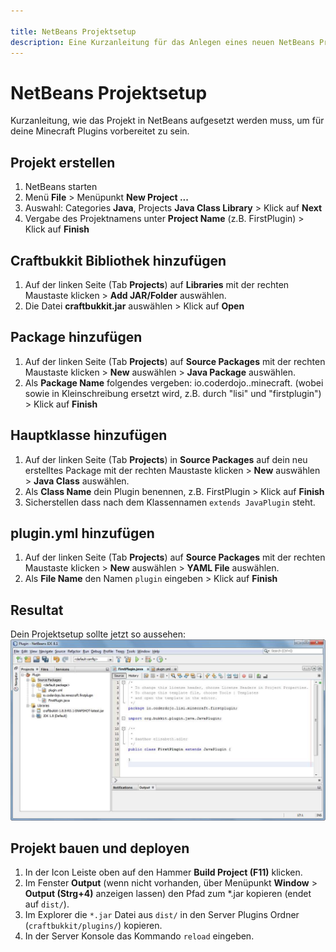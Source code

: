 ```yaml
---

title: NetBeans Projektsetup
description: Eine Kurzanleitung für das Anlegen eines neuen NetBeans Projekts
---
```


# NetBeans Projektsetup

Kurzanleitung, wie das Projekt in NetBeans aufgesetzt werden muss, um für deine Minecraft Plugins vorbereitet zu sein.

## Projekt erstellen

1. NetBeans starten
1. Menü **File** > Menüpunkt **New Project ...**
1. Auswahl: Categories **Java**, Projects **Java Class Library** > Klick auf **Next**
1. Vergabe des Projektnamens unter **Project Name** (z.B. FirstPlugin) > Klick auf **Finish**

## Craftbukkit Bibliothek hinzufügen

1. Auf der linken Seite (Tab **Projects**) auf **Libraries** mit der rechten Maustaste klicken > **Add JAR/Folder** auswählen.
1. Die Datei **craftbukkit.jar** auswählen > Klick auf **Open**

## Package hinzufügen

1. Auf der linken Seite (Tab **Projects**) auf **Source Packages** mit der rechten Maustaste klicken > **New** auswählen > **Java Package** auswählen.
1. Als **Package Name** folgendes vergeben: io.coderdojo.<deinName>.minecraft.<pluginName> (wobei <deinName> sowie <pluginName> in Kleinschreibung ersetzt wird, z.B. durch "lisi" und "firstplugin") > Klick auf **Finish**

## Hauptklasse hinzufügen
1. Auf der linken Seite (Tab **Projects**) in **Source Packages** auf dein neu erstelltes Package mit der rechten Maustaste klicken > **New** auswählen > **Java Class** auswählen.
1. Als **Class Name** dein Plugin benennen, z.B. FirstPlugin > Klick auf **Finish**
1. Sicherstellen dass nach dem Klassennamen `extends JavaPlugin` steht.

##  plugin.yml hinzufügen
1. Auf der linken Seite (Tab **Projects**) auf **Source Packages** mit der rechten Maustaste klicken > **New** auswählen > **YAML File** auswählen.
1. Als **File Name** den Namen `plugin` eingeben > Klick auf **Finish**

##  Resultat
Dein Projektsetup sollte jetzt so aussehen:
![Netbeans screenshot](netbeans_cheatsheet/netbeans_structure.jpg)

##  Projekt bauen und deployen
1. In der Icon Leiste oben auf den Hammer **Build Project (F11)** klicken.
1. Im Fenster **Output** (wenn nicht vorhanden, über Menüpunkt **Window** > **Output (Strg+4)** anzeigen lassen) den Pfad zum *.jar kopieren (endet auf `dist/`).
1. Im Explorer die `*.jar` Datei aus `dist/` in den Server Plugins Ordner (`craftbukkit/plugins/`) kopieren.
1. In der Server Konsole das Kommando `reload` eingeben.

